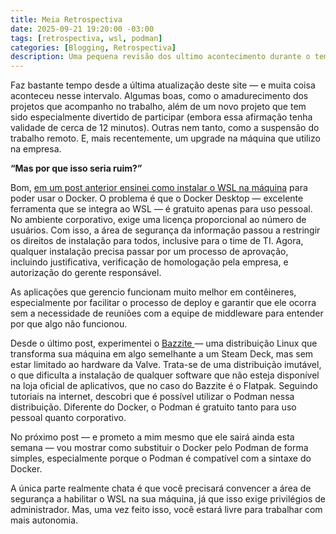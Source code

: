 ```yaml
---
title: Meia Retrospectiva
date: 2025-09-21 19:20:00 -03:00
tags: [retrospectiva, wsl, podman]
categories: [Blogging, Retrospectiva]
description: Uma pequena revisão dos ultimo acontecimento durante o tempo que não atualizei o blog
---
```

Faz bastante tempo desde a última atualização deste site — e muita coisa aconteceu nesse intervalo. Algumas boas, como o amadurecimento dos projetos que acompanho no trabalho, além de um novo projeto que tem sido especialmente divertido de participar (embora essa afirmação tenha validade de cerca de 12 minutos). Outras nem tanto, como a suspensão do trabalho remoto. E, mais recentemente, um upgrade na máquina que utilizo na empresa.

**“Mas por que isso seria ruim?”**

Bom, [em um post anterior ensinei como instalar o WSL na máquina](/posts/instalando-o-wsl-no-trabalho/) para poder usar o Docker. O problema é que o Docker Desktop — excelente ferramenta que se integra ao WSL — é gratuito apenas para uso pessoal. No ambiente corporativo, exige uma licença proporcional ao número de usuários. Com isso, a área de segurança da informação passou a restringir os direitos de instalação para todos, inclusive para o time de TI. Agora, qualquer instalação precisa passar por um processo de aprovação, incluindo justificativa, verificação de homologação pela empresa, e autorização do gerente responsável.

As aplicações que gerencio funcionam muito melhor em contêineres, especialmente por facilitar o processo de deploy e garantir que ele ocorra sem a necessidade de reuniões com a equipe de middleware para entender por que algo não funcionou.

Desde o último post, experimentei o [Bazzite ](https://bazzite.gg/)— uma distribuição Linux que transforma sua máquina em algo semelhante a um Steam Deck, mas sem estar limitado ao hardware da Valve. Trata-se de uma distribuição imutável, o que dificulta a instalação de qualquer software que não esteja disponível na loja oficial de aplicativos, que no caso do Bazzite é o Flatpak. Seguindo tutoriais na internet, descobri que é possível utilizar o Podman nessa distribuição. Diferente do Docker, o Podman é gratuito tanto para uso pessoal quanto corporativo.

No próximo post — e prometo a mim mesmo que ele sairá ainda esta semana — vou mostrar como substituir o Docker pelo Podman de forma simples, especialmente porque o Podman é compatível com a sintaxe do Docker.

A única parte realmente chata é que você precisará convencer a área de segurança a habilitar o WSL na sua máquina, já que isso exige privilégios de administrador. Mas, uma vez feito isso, você estará livre para trabalhar com mais autonomia.
